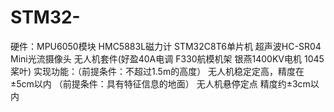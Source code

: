 # STM32-
硬件：MPU6050模块 HMC5883L磁力计 STM32C8T6单片机 超声波HC-SR04 Mini光流摄像头  无人机套件(好盈40A电调 F330航模机架 银燕1400KV电机 1045桨叶)  实现功能：（前提条件：不超过1.5m的高度） 无人机稳定定高，精度在±5cm以内 （前提条件：具有特征信息的地面） 无人机悬停定点 精度约±3cm以内
